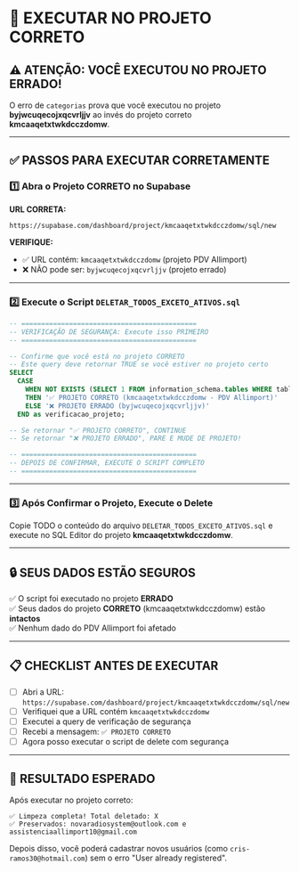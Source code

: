 # 🎯 EXECUTAR NO PROJETO CORRETO

## ⚠️ ATENÇÃO: VOCÊ EXECUTOU NO PROJETO ERRADO!

O erro de `categorias` prova que você executou no projeto **byjwcuqecojxqcvrljjv** ao invés do projeto correto **kmcaaqetxtwkdcczdomw**.

---

## ✅ PASSOS PARA EXECUTAR CORRETAMENTE

### 1️⃣ Abra o Projeto CORRETO no Supabase

**URL CORRETA:**
```
https://supabase.com/dashboard/project/kmcaaqetxtwkdcczdomw/sql/new
```

**VERIFIQUE:**
- ✅ URL contém: `kmcaaqetxtwkdcczdomw` (projeto PDV Allimport)
- ❌ NÃO pode ser: `byjwcuqecojxqcvrljjv` (projeto errado)

---

### 2️⃣ Execute o Script `DELETAR_TODOS_EXCETO_ATIVOS.sql`

```sql
-- ============================================
-- VERIFICAÇÃO DE SEGURANÇA: Execute isso PRIMEIRO
-- ============================================

-- Confirme que você está no projeto CORRETO
-- Este query deve retornar TRUE se você estiver no projeto certo
SELECT 
  CASE 
    WHEN NOT EXISTS (SELECT 1 FROM information_schema.tables WHERE table_schema = 'public' AND table_name = 'categorias') 
    THEN '✅ PROJETO CORRETO (kmcaaqetxtwkdcczdomw - PDV Allimport)'
    ELSE '❌ PROJETO ERRADO (byjwcuqecojxqcvrljjv)'
  END as verificacao_projeto;

-- Se retornar "✅ PROJETO CORRETO", CONTINUE
-- Se retornar "❌ PROJETO ERRADO", PARE E MUDE DE PROJETO!

-- ============================================
-- DEPOIS DE CONFIRMAR, EXECUTE O SCRIPT COMPLETO
-- ============================================
```

---

### 3️⃣ Após Confirmar o Projeto, Execute o Delete

Copie TODO o conteúdo do arquivo `DELETAR_TODOS_EXCETO_ATIVOS.sql` e execute no SQL Editor do projeto **kmcaaqetxtwkdcczdomw**.

---

## 🔒 SEUS DADOS ESTÃO SEGUROS

✅ O script foi executado no projeto **ERRADO**  
✅ Seus dados do projeto **CORRETO** (kmcaaqetxtwkdcczdomw) estão **intactos**  
✅ Nenhum dado do PDV Allimport foi afetado  

---

## 📋 CHECKLIST ANTES DE EXECUTAR

- [ ] Abri a URL: `https://supabase.com/dashboard/project/kmcaaqetxtwkdcczdomw/sql/new`
- [ ] Verifiquei que a URL contém `kmcaaqetxtwkdcczdomw`
- [ ] Executei a query de verificação de segurança
- [ ] Recebi a mensagem: `✅ PROJETO CORRETO`
- [ ] Agora posso executar o script de delete com segurança

---

## 🎯 RESULTADO ESPERADO

Após executar no projeto correto:

```
✅ Limpeza completa! Total deletado: X
✅ Preservados: novaradiosystem@outlook.com e assistenciaallimport10@gmail.com
```

Depois disso, você poderá cadastrar novos usuários (como `cris-ramos30@hotmail.com`) sem o erro "User already registered".
